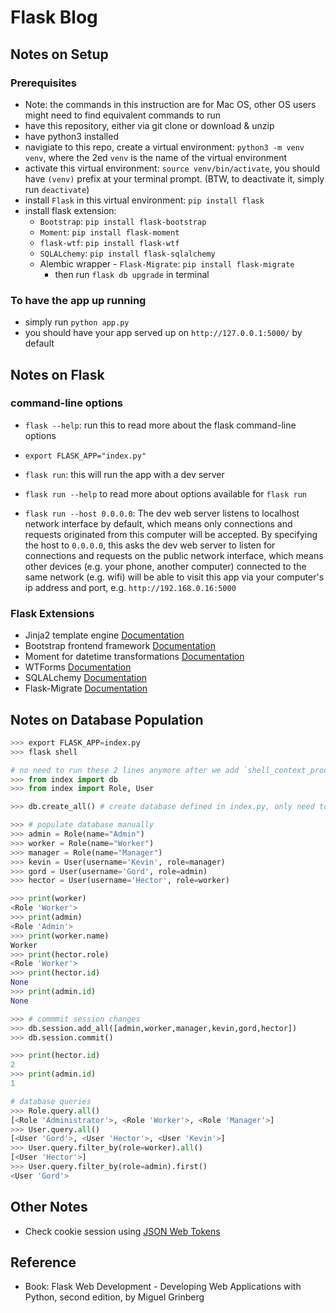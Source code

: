# Flask Blog

## Notes on Setup

### Prerequisites

- Note: the commands in this instruction are for Mac OS, other OS users might need to find equivalent commands to run
- have this repository, either via git clone or download & unzip
- have python3 installed
- navigiate to this repo, create a virtual environment: `python3 -m venv venv`, where the 2ed `venv` is the name of the virtual environment
- activate this virtual environment: `source venv/bin/activate`, you should have `(venv)` prefix at your terminal prompt. (BTW, to deactivate it, simply run `deactivate`)
- install `Flask` in this virtual environment: `pip install flask`
- install flask extension:
  - `Bootstrap`: `pip install flask-bootstrap`
  - `Moment`: `pip install flask-moment`
  - `flask-wtf`: `pip install flask-wtf`
  - `SQLALchemy`: `pip install flask-sqlalchemy`
  - Alembic wrapper - `Flask-Migrate`: `pip install flask-migrate`
    - then run `flask db upgrade` in terminal

### To have the app up running

- simply run `python app.py`
- you should have your app served up on `http://127.0.0.1:5000/` by default

## Notes on Flask

### command-line options

- `flask --help`: run this to read more about the flask command-line options

- `export FLASK_APP="index.py"`
- `flask run`: this will run the app with a dev server

- `flask run --help` to read more about options available for `flask run`
- `flask run --host 0.0.0.0`: The dev web server listens to localhost network interface by default, which means only connections and requests originated from this computer will be accepted. By specifying the host to `0.0.0.0`, this asks the dev web server to listen for connections and requests on the public network interface, which means other devices (e.g. your phone, another computer) connected to the same network (e.g. wifi) will be able to visit this app via your computer's ip address and port, e.g. `http://192.168.0.16:5000`

### Flask Extensions

- Jinja2 template engine [Documentation](https://jinja.palletsprojects.com/en/2.11.x/)
- Bootstrap frontend framework [Documentation](https://getbootstrap.com/docs/4.3/getting-started/introduction/)
- Moment for datetime transformations [Documentation](https://momentjs.com/docs/#/displaying/)
- WTForms [Documentation](https://wtforms.readthedocs.io/en/stable/)
- SQLALchemy [Documentation](https://flask-sqlalchemy.palletsprojects.com/en/2.x/)
- Flask-Migrate [Documentation](https://flask-migrate.readthedocs.io/en/latest/)

## Notes on Database Population

```python & bash
>>> export FLASK_APP=index.py
>>> flask shell

# no need to run these 2 lines anymore after we add `shell_context_processor` in index.py
>>> from index import db
>>> from index import Role, User

>>> db.create_all() # create database defined in index.py, only need to run once

>>> # populate database manually
>>> admin = Role(name="Admin")
>>> worker = Role(name="Worker")
>>> manager = Role(name="Manager")
>>> kevin = User(username='Kevin', role=manager)
>>> gord = User(username='Gord', role=admin)
>>> hector = User(username='Hector', role=worker)

>>> print(worker)
<Role 'Worker'>
>>> print(admin)
<Role 'Admin'>
>>> print(worker.name)
Worker
>>> print(hector.role)
<Role 'Worker'>
>>> print(hector.id)
None
>>> print(admin.id)
None

>>> # commmit session changes
>>> db.session.add_all([admin,worker,manager,kevin,gord,hector])
>>> db.session.commit()

>>> print(hector.id)
2
>>> print(admin.id)
1

# database queries
>>> Role.query.all()
[<Role 'Administrator'>, <Role 'Worker'>, <Role 'Manager'>]
>>> User.query.all()
[<User 'Gord'>, <User 'Hector'>, <User 'Kevin'>]
>>> User.query.filter_by(role=worker).all()
[<User 'Hector'>]
>>> User.query.filter_by(role=admin).first()
<User 'Gord'>
```

## Other Notes

- Check cookie session using [JSON Web Tokens](https://jwt.io/)

## Reference

- Book: Flask Web Development - Developing Web Applications with Python, second edition, by Miguel Grinberg